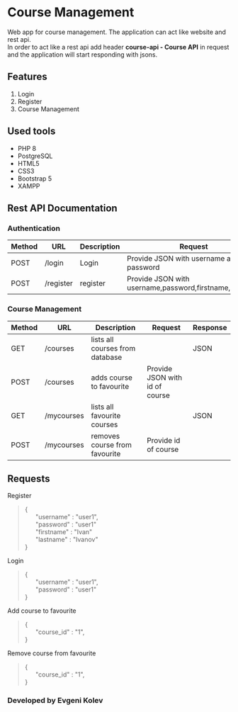 # Course Management

Web app for course management. 
The application can act like website and rest api.  
In order to act like a rest api add header <b>course-api - Course API</b> in request and the application will start responding with jsons.    

## Features
1. Login
2. Register
3. Course Management

## Used tools
- PHP 8
- PostgreSQL
- HTML5
- CSS3
- Bootstrap 5
- XAMPP

## Rest API Documentation

### Authentication

Method | URL | Description | Request | Response |
--- | --- | --- | --- | ---
POST | /login | Login | Provide JSON with username and password |  
POST | /register | register | Provide JSON with username,password,firstname,lastname |  

### Course Management

Method | URL | Description | Request | Response |
--- | --- | --- | --- | ---
GET | /courses | lists all courses from database |  | JSON  
POST | /courses | adds course to favourite | Provide JSON with id of course |  
GET | /mycourses | lists all favourite courses |  | JSON  
POST | /mycourses | removes course from favourite | Provide id of course |    

## Requests

Register
> {  
> &nbsp; &nbsp; &nbsp; "username" : "user1",  
> &nbsp; &nbsp; &nbsp; "password" : "user1"  
> &nbsp; &nbsp; &nbsp; "firstname" : "Ivan"  
> &nbsp; &nbsp; &nbsp; "lastname" : "Ivanov"  
>}


Login
> {  
> &nbsp; &nbsp; &nbsp; "username" : "user1",  
> &nbsp; &nbsp; &nbsp; "password" : "user1"  
> }

Add course to favourite
> {  
> &nbsp; &nbsp; &nbsp; "course_id" : "1",  
> }

Remove course from favourite
> {  
> &nbsp; &nbsp; &nbsp; "course_id" : "1",  
> }

### Developed by Evgeni Kolev

